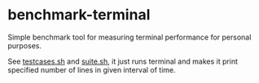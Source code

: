 # benchmark-terminal

Simple benchmark tool for measuring terminal performance for personal purposes.

See [testcases.sh](testcases.sh) and [suite.sh](suite.sh), it just runs
terminal and makes it print specified number of lines in given interval of
time.
